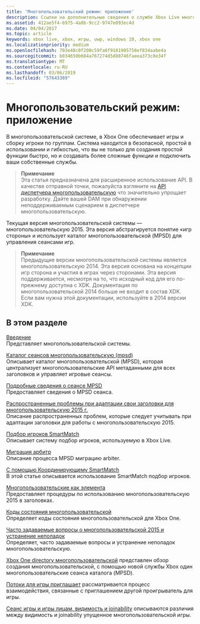 ```yaml
---
title: 'Многопользовательский режим: приложение'
description: Ссылки на дополнительные сведения о службе Xbox Live многопользовательские 2015.
ms.assetid: 412ae5f4-6975-4a8b-9cc2-9747e093ec4d
ms.date: 04/04/2017
ms.topic: article
keywords: xbox live, xbox, игры, uwp, windows 10, xbox one
ms.localizationpriority: medium
ms.openlocfilehash: 703e48c0f200c59fa6f9181905756ef834aabe4a
ms.sourcegitcommit: b034650b684a767274d5d88746faeea373c8e34f
ms.translationtype: MT
ms.contentlocale: ru-RU
ms.lasthandoff: 03/06/2019
ms.locfileid: "57643389"
---
```

# <a name="multiplayer-appendix"></a>Многопользовательский режим: приложение

В многопользовательской системе, в Xbox One обеспечивает игры и сборку игроки по группам. Система находится в безопасной, простой в использовании и гибкостью, что вы не только для создания простой функции быстро, но и создавать более сложные функции и подключить ваши собственные службы.

> **Примечание**  
Эта статья предназначена для расширенное использование API.  В качестве отправной точки, пожалуйста взгляните на [API диспетчера многопользовательскую](../multiplayer-manager.md) что значительно упрощает разработку.  Дайте вашей DAM при обнаружении неподдерживаемым сценарием в диспетчере многопользовательскую.

Текущая версия многопользовательской системы — многопользовательскую 2015. Эта версия абстрагируется понятие «игр стороны» и использует каталог многопользовательской (MPSD) для управления сеансами игр.

> **Примечание**  
Предыдущие версии многопользовательской системы является многопользовательскую 2014. Эта версия основана на концепции игр сторона и участия в играх через сторонами. Эта версия поддерживается, несмотря на то, что исходный код для его по-прежнему доступна с XDK. Документация по многопользовательской 2014 больше не входит в состав XDK. Если вам нужна этой документации, используйте в 2014 версии XDK.


## <a name="in-this-section"></a>В этом разделе

[Введение](introduction-to-the-multiplayer-system.md)  
Представляет многопользовательской системы.

[Каталог сеансов многопользовательскую (mpsd)](multiplayer-session-directory.md)  
Описывает каталог многопользовательской (MPSD), которая централизует многопользовательские API метаданными для всех заголовков и управляет игровые сеансы.

[Подробные сведения о сеансе MPSD](mpsd-session-details.md)  
Предоставляет сведения о MPSD сеанса.

[Распространенные проблемы при адаптации свои заголовки для многопользовательскую 2015 г.](common-issues-when-adapting-multiplayer.md)  
Описание распространенных проблем, которые следует учитывать при адаптации заголовки для работы с многопользовательскую 2015.

[Подбор игроков SmartMatch](smartmatch-matchmaking.md)  
Описывает систему подбор игроков, используемую в Xbox Live.

[Миграция арбитр](migrating-an-arbiter.md)  
Описание процесса MPSD миграцию arbiter.

[С помощью Координирующему SmartMatch](using-smartmatch-matchmaking.md)  
В этой статье описывается использование SmartMatch подбор игроков.

[Многопользовательские как элемента](multiplayer-how-tos.md)  
Предоставляет процедуры по использованию многопользовательскую 2015 в заголовках.

[Коды состояния многопользовательской](multiplayer-session-status-codes.md)  
Определяет коды состояния многопользовательской для Xbox One.

[Часто задаваемые вопросы о многопользовательской 2015 и устранение неполадок](multiplayer-2015-faq.md)  
Определяет, часто задаваемые вопросы и устранение неполадок многопользовательскую.

[Xbox One directory многопользовательской](xbox-one-multiplayer-session-directory.md) представлен обзор создания многопользовательской, с помощью новой службы Xbox один многопользовательские сеанса каталога (MPSD).

[Потоки для игры приглашает](flows-for-multiplayer-game-invites.md) рассматривается процесс взаимодействия, связанные с приглашением другой проигрыватель для игры.

[Сеанс игры и игры лицам, видимость и joinability](game-session-and-game-party-visibility-and-joinability.md) описываются различия между видимость и joinability упущенное многопользовательской игры.
